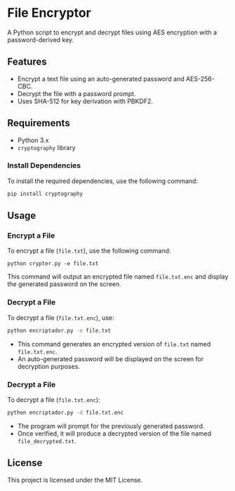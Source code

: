 # File Encryptor

A Python script to encrypt and decrypt files using AES encryption with a password-derived key.

## Features

- Encrypt a text file using an auto-generated password and AES-256-CBC.
- Decrypt the file with a password prompt.
- Uses SHA-512 for key derivation with PBKDF2.

## Requirements

- Python 3.x
- `cryptography` library

### Install Dependencies

To install the required dependencies, use the following command:
```bash
pip install cryptography
```

## Usage

### Encrypt a File

To encrypt a file (`file.txt`), use the following command:

```
python crypter.py -e file.txt
```

This command will output an encrypted file named `file.txt.enc` and display the generated password on the screen.

### Decrypt a File

To decrypt a file (`file.txt.enc`), use:

```bash
python encriptador.py -e file.txt
```


- This command generates an encrypted version of `file.txt` named `file.txt.enc`.
- An auto-generated password will be displayed on the screen for decryption purposes.

### Decrypt a File

To decrypt a file (`file.txt.enc`):

```bash
python encriptador.py -d file.txt.enc
```

- The program will prompt for the previously generated password.
- Once verified, it will produce a decrypted version of the file named `file_decrypted.txt`.

## License

This project is licensed under the MIT License.